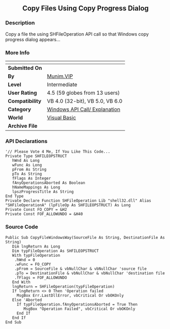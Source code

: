﻿<div align="center">

## Copy Files Using Copy Progress Dialog


</div>

### Description

Copy a file the using SHFileOperation API call so that Windows copy progress dialog appears...
 
### More Info
 


<span>             |<span>
---                |---
**Submitted On**   |
**By**             |[Munim\.VIP](https://github.com/Planet-Source-Code/PSCIndex/blob/master/ByAuthor/munim-vip.md)
**Level**          |Intermediate
**User Rating**    |4.5 (59 globes from 13 users)
**Compatibility**  |VB 4\.0 \(32\-bit\), VB 5\.0, VB 6\.0
**Category**       |[Windows API Call/ Explanation](https://github.com/Planet-Source-Code/PSCIndex/blob/master/ByCategory/windows-api-call-explanation__1-39.md)
**World**          |[Visual Basic](https://github.com/Planet-Source-Code/PSCIndex/blob/master/ByWorld/visual-basic.md)
**Archive File**   |[](https://github.com/Planet-Source-Code/munim-vip-copy-files-using-copy-progress-dialog__1-28983/archive/master.zip)

### API Declarations

```
'// Please Vote 4 Me, If You Like This Code...
Private Type SHFILEOPSTRUCT
   hWnd As Long
   wFunc As Long
   pFrom As String
   pTo As String
   fFlags As Integer
   fAnyOperationsAborted As Boolean
   hNameMappings As Long
   lpszProgressTitle As String
End Type
Private Declare Function SHFileOperation Lib "shell32.dll" Alias "SHFileOperationA" (lpFileOp As SHFILEOPSTRUCT) As Long
Private Const FO_COPY = &H2
Private Const FOF_ALLOWUNDO = &H40
```


### Source Code

```
Public Sub CopyFileWindowsWay(SourceFile As String, DestinationFile As String)
   Dim lngReturn As Long
   Dim typFileOperation As SHFILEOPSTRUCT
   With typFileOperation
    .hWnd = 0
    .wFunc = FO_COPY
    .pFrom = SourceFile & vbNullChar & vbNullChar 'source file
    .pTo = DestinationFile & vbNullChar & vbNullChar 'destination file
    .fFlags = FOF_ALLOWUNDO
   End With
   lngReturn = SHFileOperation(typFileOperation)
   If lngReturn <> 0 Then 'Operation failed
     MsgBox Err.LastDllError, vbCritical Or vbOKOnly
   Else 'Aborted
     If typFileOperation.fAnyOperationsAborted = True Then
        MsgBox "Operation Failed", vbCritical Or vbOKOnly
     End If
   End If
End Sub
```


